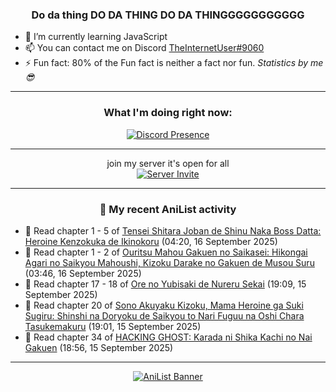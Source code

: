 <div align="center">

### Do da thing DO DA THING DO DA THINGGGGGGGGGGG
</div>

- 🌱 I’m currently learning JavaScript
- 📫 You can contact me on Discord [TheInternetUser#9060](https://discord.com/users/534117072796385300)
- ⚡ Fun fact: 80% of the Fun fact is neither a fact nor fun. _Statistics by me 😎_
<hr>

<div align="center">

### What I'm doing right now:
[![Discord Presence](https://lanyard.cnrad.dev/api/534117072796385300)](https://discord.com/users/534117072796385300)
<hr>

join my server it's open for all <br>
[![Server Invite](https://invidget.switchblade.xyz/bfYgVHxrSs)](https://discord.gg/bfYgVHxrSs)

<hr>
  
### 🌸 My recent AniList activity

</div>

<!-- ANILIST_ACTIVITY:start -->

-   📖 Read chapter 1 - 5 of [Tensei Shitara Joban de Shinu Naka Boss Datta: Heroine Kenzokuka de Ikinokoru](https://anilist.co/manga/164956) (04:20, 16 September 2025)
-   📖 Read chapter 1 - 2 of [Ouritsu Mahou Gakuen no Saikasei: Hikongai Agari no Saikyou Mahoushi, Kizoku Darake no Gakuen de Musou Suru](https://anilist.co/manga/129506) (03:46, 16 September 2025)
-   📖 Read chapter 17 - 18 of [Ore no Yubisaki de Nureru Sekai](https://anilist.co/manga/197242) (19:09, 15 September 2025)
-   📖 Read chapter 20 of [Sono Akuyaku Kizoku, Mama Heroine ga Suki Sugiru: Shinshi na Doryoku de Saikyou to Nari Fuguu na Oshi Chara Tasukemakuru](https://anilist.co/manga/186330) (19:01, 15 September 2025)
-   📖 Read chapter 34 of [HACKING GHOST: Karada ni Shika Kachi no Nai Gakuen](https://anilist.co/manga/186922) (18:56, 15 September 2025)

<!-- ANILIST_ACTIVITY:end -->
<hr>

<div align="center">

[![AniList Banner](https://img.anili.st/User/929966)](https://anilist.co/user/TheInternetUser)

<!-- ![Profile views](https://gpvc.arturio.dev/TheInternetUse7) Since 2023-01-09 -->
<br>


</div>
